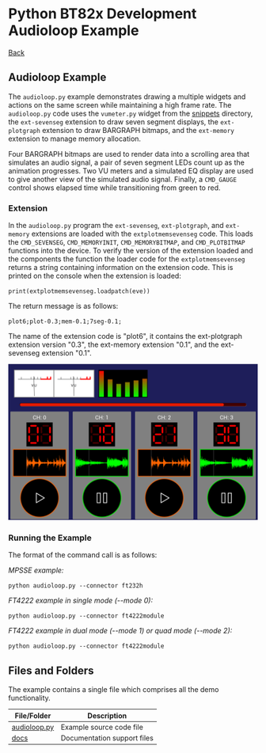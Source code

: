 # Python BT82x Development Audioloop Example

[Back](../README.md)

## Audioloop Example

The `audioloop.py` example demonstrates drawing a multiple widgets and actions on the same screen while maintaining a high frame rate. The `audioloop.py` code uses the `vumeter.py` widget from the [snippets](../snippets) directory, the `ext-sevenseg` extension to draw seven segment displays, the `ext-plotgraph` extension to draw BARGRAPH bitmaps, and the `ext-memory` extension to manage memory allocation.

Four BARGRAPH bitmaps are used to render data into a scrolling area that simulates an audio signal, a pair of seven segment LEDs count up as the animation progresses. Two VU meters and a simulated EQ display are used to give another view of the simulated audio signal. Finally, a `CMD_GAUGE` control shows elapsed time while transitioning from green to red.

### Extension

In the `audioloop.py` program the `ext-sevenseg`, `ext-plotgraph`, and `ext-memory` extensions are loaded with the `extplotmemsevenseg` code. This loads the `CMD_SEVENSEG`, `CMD_MEMORYINIT`, `CMD_MEMORYBITMAP`, and `CMD_PLOTBITMAP` functions into the device. To verify the version of the extension loaded and the components the function the loader code for the `extplotmemsevenseg` returns a string containing information on the extension code. This is printed on the console when the extension is loaded:

```
print(extplotmemsevenseg.loadpatch(eve))
```
The return message is as follows:
```
plot6;plot-0.3;mem-0.1;7seg-0.1;
```
The name of the extension code is "plot6", it contains the ext-plotgraph extension version "0.3", the ext-memory extension "0.1", and the ext-sevenseg extension "0.1".

![Audioloop Example](docs/audioloop.png)

### Running the Example

The format of the command call is as follows:

_MPSSE example:_
```
python audioloop.py --connector ft232h 
```

_FT4222 example in single mode (--mode 0):_

```
python audioloop.py --connector ft4222module 

```

_FT4222 example in dual mode (--mode 1) or quad mode (--mode 2):_

```
python audioloop.py --connector ft4222module 

```

## Files and Folders

The example contains a single file which comprises all the demo functionality.

| File/Folder | Description |
| --- | --- |
| [audioloop.py](audioloop.py) | Example source code file |
| [docs](docs) | Documentation support files |
